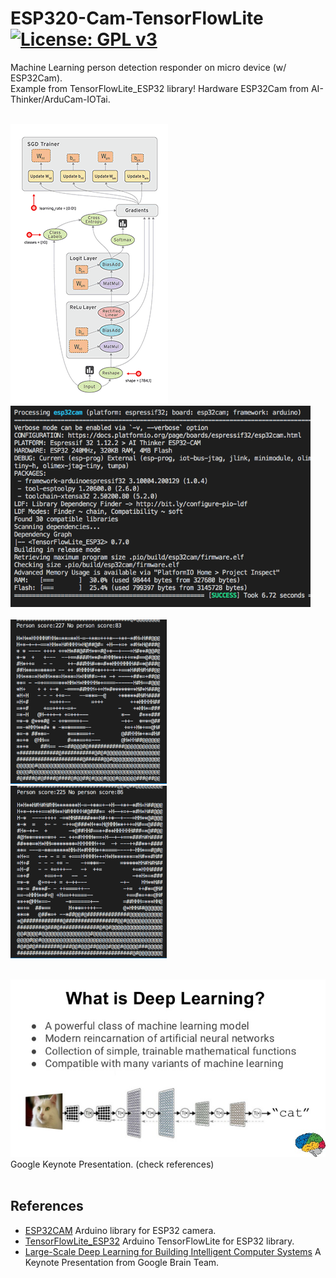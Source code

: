 # ESP320-Cam-TensorFlowLite [![License: GPL v3](https://img.shields.io/badge/License-GPLv3-blue.svg)](https://www.gnu.org/licenses/gpl-3.0)<br>
Machine Learning person detection responder on micro device (w/ ESP32Cam).
<br>
Example from TensorFlowLite_ESP32 library!
Hardware ESP32Cam from AI-Thinker/ArduCam-IOTai.
<br><br>

<img src="picture/tensors_flowing.gif"/> &nbsp;&nbsp;&nbsp;<img src="picture/TFlite_build0608.png" width=480 /><br><br>
<img src="picture/TFLite_0608_1.png" width=250 /> &nbsp;&nbsp;&nbsp; <img src="picture/TFLite_0608_2.png" width=250/> 
<br><br>

<img src="picture/deep-learning-638.jpg" /> Google Keynote Presentation. (check references)
<br><br>

## References
  - [ESP32CAM](https://github.com/espressif/esp32-camera)  Arduino library for ESP32 camera.
  - [TensorFlowLite_ESP32](https://github.com/tanakamasayuki/Arduino_TensorFlowLite_ESP32)  Arduino TensorFlowLite for ESP32 library.
  - [Large-Scale Deep Learning for Building Intelligent Computer Systems](https://www.slideshare.net/embeddedvision/largescale-deep-learning-for-building-intelligent-computer-systems-a-keynote-presentation-from-google) A Keynote Presentation from Google Brain Team.
